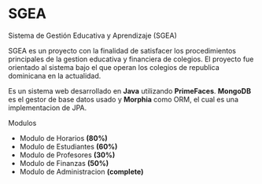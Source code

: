 # SGEA

Sistema de Gestión Educativa y Aprendizaje (SGEA)

SGEA es un proyecto con la finalidad de satisfacer los procedimientos principales de la gestion educativa y financiera de colegios.  El proyecto fue orientado al sistema bajo el que operan los colegios de republica dominicana en la actualidad.

Es un sistema web desarrollado en **Java** utilizando **PrimeFaces**. **MongoDB** es el gestor de base datos usado y **Morphia** como ORM, el cual es una implementacion de JPA.

Modulos

- Modulo de Horarios **(80%)**
- Modulo de Estudiantes **(60%)**
- Modulo de Profesores **(30%)**
- Modulo de Finanzas **(50%)**
- Modulo de Administracion **(complete)**
